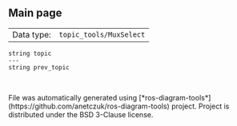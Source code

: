 <!--
File was automatically generated using 'ros-diagram-tools' project.
Project is distributed under the BSD 3-Clause license.
-->

## Main page

|     |     |
| --- | --- |
| Data type: | `topic_tools/MuxSelect` |

```
string topic
---
string prev_topic


```


</br>
File was automatically generated using [*ros-diagram-tools*](https://github.com/anetczuk/ros-diagram-tools) project.
Project is distributed under the BSD 3-Clause license.
